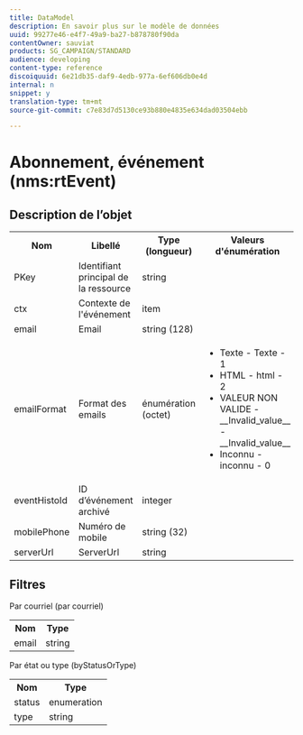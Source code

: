 ```yaml
---
title: DataModel
description: En savoir plus sur le modèle de données
uuid: 99277e46-e4f7-49a9-ba27-b878780f90da
contentOwner: sauviat
products: SG_CAMPAIGN/STANDARD
audience: developing
content-type: reference
discoiquuid: 6e21db35-daf9-4edb-977a-6ef606db0e4d
internal: n
snippet: y
translation-type: tm+mt
source-git-commit: c7e83d7d5130ce93b880e4835e634dad03504ebb

---
```



# Abonnement, événement (nms:rtEvent)

## Description de l’objet

<table>
    <tr>
        <th>Nom</th>
        <th>Libellé</th>
        <th>Type (longueur)</th>
        <th>Valeurs d'énumération</th>
    </tr>
    <tr>
        <td>PKey</td>
        <td>Identifiant principal de la ressource</td>
        <td>string </td>
        <td> </td>
    </tr>
    <tr>
        <td>ctx</td>
        <td>Contexte de l'événement</td>
        <td>item </td>
        <td> </td>
    </tr>
    <tr>
        <td>email</td>
        <td>Email</td>
        <td>string (128)</td>
        <td> </td>
    </tr>
    <tr>
        <td>emailFormat</td>
        <td>Format des emails</td>
        <td>énumération (octet) </td>
        <td>
            <ul>
            <li>Texte - Texte - 1</li>
            <li>HTML - html - 2</li>
            <li>VALEUR NON VALIDE - __Invalid_value__ - __Invalid_value__</li>
            <li>Inconnu - inconnu - 0</li>
            </ul>
        </td>
    </tr>
    <tr>
        <td>eventHistoId</td>
        <td>ID d’événement archivé</td>
        <td>integer </td>
        <td> </td>
    </tr>
    <tr>
        <td>mobilePhone</td>
        <td>Numéro de mobile</td>
        <td>string (32)</td>
        <td> </td>
    </tr>
    <tr>
        <td>serverUrl</td>
        <td>ServerUrl</td>
        <td>string </td>
        <td> </td>
    </tr>
</table>

## Filtres

Par courriel (par courriel)

<table>
    <tr>
    <th>Nom</th>
    <th>Type</th>
    </tr>
    <tr>
    <td>email</td>
    <td>string</td>
    </tr>
</table>

Par état ou type (byStatusOrType)

<table>
        <tr>
        <th>Nom</th>
        <th>Type</th>
        </tr>
        <tr>
        <td>status</td>
        <td>enumeration</td>
        </tr>
        <tr>
        <td>type</td>
        <td>string</td>
        </tr>
    </table>